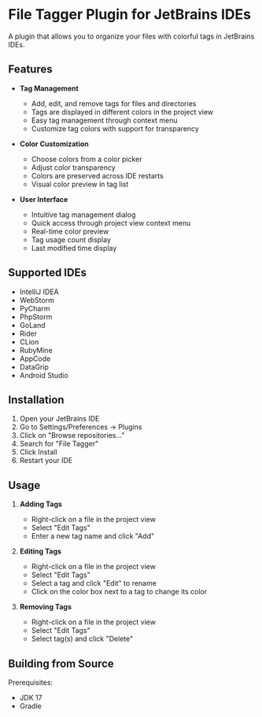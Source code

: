 # File Tagger Plugin for JetBrains IDEs

A plugin that allows you to organize your files with colorful tags in JetBrains IDEs.

## Features

- **Tag Management**
  - Add, edit, and remove tags for files and directories
  - Tags are displayed in different colors in the project view
  - Easy tag management through context menu
  - Customize tag colors with support for transparency

- **Color Customization**
  - Choose colors from a color picker
  - Adjust color transparency
  - Colors are preserved across IDE restarts
  - Visual color preview in tag list

- **User Interface**
  - Intuitive tag management dialog
  - Quick access through project view context menu
  - Real-time color preview
  - Tag usage count display
  - Last modified time display

## Supported IDEs

- IntelliJ IDEA
- WebStorm
- PyCharm
- PhpStorm
- GoLand
- Rider
- CLion
- RubyMine
- AppCode
- DataGrip
- Android Studio

## Installation

1. Open your JetBrains IDE
2. Go to Settings/Preferences → Plugins
3. Click on "Browse repositories..."
4. Search for "File Tagger"
5. Click Install
6. Restart your IDE

## Usage

1. **Adding Tags**
   - Right-click on a file in the project view
   - Select "Edit Tags"
   - Enter a new tag name and click "Add"

2. **Editing Tags**
   - Right-click on a file in the project view
   - Select "Edit Tags"
   - Select a tag and click "Edit" to rename
   - Click on the color box next to a tag to change its color

3. **Removing Tags**
   - Right-click on a file in the project view
   - Select "Edit Tags"
   - Select tag(s) and click "Delete"

## Building from Source

Prerequisites:
- JDK 17
- Gradle
